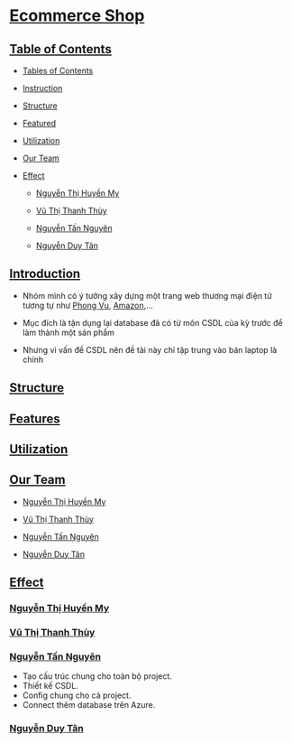 # [Ecommerce Shop](#ecommerce-shop) <a id="ecommerce-shop"></a>

## [Table of Contents](#table-of-contents) <a id="table-of-contents"></a>

- [Tables of Contents](#table-of-contents)

- [Instruction](#introduction)

- [Structure](#structure)

- [Featured](#feature) 

- [Utilization](#utilization)

- [Our Team](#our-team)

- [Effect](#effect)

    - [Nguyễn Thị Huyền My](#huyenmy239-effect)
 
    - [Vũ Thị Thanh Thùy](#thanhthuyne2211-effect)

    - [Nguyễn Tấn Nguyên](#KonstanNguyen-effect)

    - [Nguyễn Duy Tân](#atlattt-effect)

## [Introduction](#introduction) <a id="introduction"></a>

- Nhóm mình có ý tưởng xây dựng một trang web thương mại điện tử tương tự như [Phong Vu](https://phongvu.vn/c/laptop), [Amazon](https://www.amazon.com/),...

- Mục đích là tận dụng lại database đã có từ môn CSDL của kỳ trước để làm thành một sản phẩm

- Nhưng vì vấn đề CSDL nên đề tài này chỉ tập trung vào bán laptop là chính

## [Structure](#structure) <a id="structure"></a>

## [Features](#feature)  <a id="feature"></a>

## [Utilization](#utilization) <a id="utilization"></a>

## [Our Team](#our-team) <a id="our-team"></a>

- [Nguyễn Thị Huyền My](https://github.com/huyenmy239)

- [Vũ Thị Thanh Thùy](https://github.com/thanhthuyne2211)

- [Nguyễn Tấn Nguyên](https://github.com/KonstanNguyen)

- [Nguyễn Duy Tân](https://github.com/atlattt)

## [Effect](#effect) <a id="effect"></a>

### [Nguyễn Thị Huyền My](#huyenmy239-effect) <a id="huyenmy239-effect"></a>

### [Vũ Thị Thanh Thùy](#thanhthuyne2211-effect) <a id="thanhthuyne2211-effect"></a>

### [Nguyễn Tấn Nguyên](#KonstanNguyen-effect) <a id="KonstanNguyen-effect"></a>

- Tạo cấu trúc chung cho toàn bộ project.
- Thiết kế CSDL.
- Config chung cho cả project.
- Connect thêm database trên Azure.

### [Nguyễn Duy Tân](#atlattt-effect) <a id="atlattt-effect"></a>
